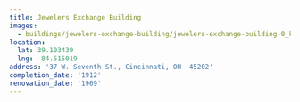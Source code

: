 ```yaml
---
title: Jewelers Exchange Building
images:
  - buildings/jewelers-exchange-building/jewelers-exchange-building-0_kun73u
location:
  lat: 39.103439
  lng: -84.515019
address: '37 W. Seventh St., Cincinnati, OH  45202'
completion_date: '1912'
renovation_date: '1969'
---
```

